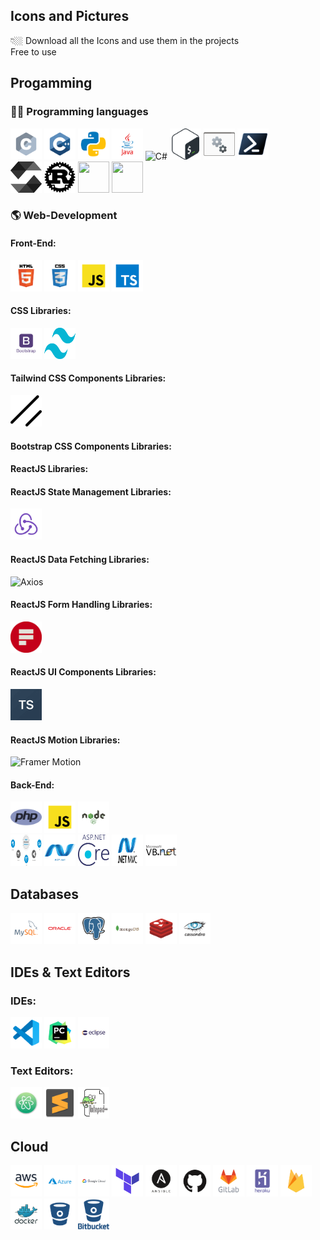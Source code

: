 ## Icons and Pictures
👇🏼 Download all the Icons and use them in the projects <br/>
Free to use

## Progamming


###  👨‍💻  Programming languages

<p align='left'>
<img src="https://github.com/MYasirMughal/Logos/blob/main/Programming-Languages/c.svg" alt="C language" height="50" width="50" />
<img src="https://github.com/MYasirMughal/Logos/blob/main/Programming-Languages/c++.svg" alt="C++ language" height="50" width="50" /> 
<img src="https://github.com/MYasirMughal/Logos/blob/main/Programming-Languages/python.svg" alt="python" height="50" width="50" /> 
<img src="https://github.com/MYasirMughal/Logos/blob/main/Programming-Languages/java.svg" alt="java" height="50" width="50" /> 
<img src="https://github.com/MYasirMughal/Logos/blob/main/Programming-Languages/c#.svg" alt="C#" height="50" width="50" /> 
<img src="https://github.com/MYasirMughal/Logos/blob/main/Programming-Languages/bash.svg" alt="Bash" height="50" width="50" /> 
<img src="https://github.com/MYasirMughal/Logos/blob/main/Programming-Languages/Batch.png" alt="Batch" height="50" width="50" /> 
<img src="https://github.com/MYasirMughal/Logos/blob/main/Programming-Languages/PowerShell.png" alt="PowerShell" height="50" width="50" /> 


<br>
<img src="https://github.com/MYasirMughal/Logos/blob/main/Programming-Languages/Solidity.png" alt="Solidity" height="50" width="50" /> 
<img src="https://github.com/MYasirMughal/Logos/blob/main/Programming-Languages/rust.svg" alt="Rust" height="50" width="50" /> 



<img src="" alt="" height="50" width="50" /> 
<img src="" alt="" height="50" width="50" /> 

</p>

### 🌎 Web-Development
#### Front-End:

<p align='left'>
<img src="https://github.com/MYasirMughal/Logos/blob/main/Others/html.svg" alt="HTML" height="50" width="50" />
<img src="https://github.com/MYasirMughal/Logos/blob/main/Others/css.svg" alt="CSS" height="50" width="50" />
<img src="https://github.com/MYasirMughal/Logos/blob/main/Programming-Languages/javascript.svg" alt="JS" height="50" width="50" /> 
<img src="https://github.com/MYasirMughal/Logos/blob/main/Programming-Languages/typescript.svg" alt="TypeScript" height="50" width="50" /> 
</p>

#### CSS Libraries:


<p align='left'>
<img src="https://github.com/MYasirMughal/Logos/blob/main/Frameworks/FrontEnd-Frameworks/Bootstrap.png" alt="BootstrapCSS" height="50" width="50" />
<img src="https://github.com/MYasirMughal/Logos/blob/main/Frameworks/FrontEnd-Frameworks/TailwindCSS.png" alt="TailwindCSS" height="50" width="50" />
</p>

#### Tailwind CSS Components Libraries:

<p align='left'>
<img src="https://github.com/MYasirMughal/Logos/blob/main/Frameworks/FrontEnd-Frameworks/Tailwind-Components-Libraries/Shadcn.png" alt="Shadcn" height="50" width="50" />
</p>

#### Bootstrap CSS Components Libraries:

#### ReactJS Libraries:
#### ReactJS State Management Libraries:

<p align='left'>
<img src="https://github.com/MYasirMughal/Logos/blob/main/Frameworks/FrontEnd-Frameworks/Redux.svg" alt="Redux" height="50" width="50" />



</p>

#### ReactJS Data Fetching Libraries:
<p align='left'>
<img src="https://github.com/MYasirMughal/Logos/blob/main/Frameworks/FrontEnd-Frameworks/Data-Fetching-Libraries/Axios.png" alt="Axios" height="50" width="50" />


</p>

#### ReactJS Form Handling Libraries:

<p align='left'>
<img src="https://github.com/MYasirMughal/Logos/blob/main/Frameworks/FrontEnd-Frameworks/Form-Handling-Libraries/Formspree.png" alt="Formspree" height="50" width="50" />
</p>


#### ReactJS UI Components Libraries:


<p align='left'>
<img src="https://github.com/MYasirMughal/Logos/blob/main/Frameworks/FrontEnd-Frameworks/UI-Components-Libraries/RTE.png" alt="React-Typewriter-Effect" height="50" width="50" />
</p>

#### ReactJS Motion Libraries:

<p align='left'>
<img src="https://github.com/MYasirMughal/Logos/blob/main/Frameworks/FrontEnd-Frameworks/Motion-Libraries/Framer-Motion.png" alt="Framer Motion" height="50" width="50" />
</p>

#### Back-End:

<p align='left'>
<img src="https://github.com/MYasirMughal/Logos/blob/main/Programming-Languages/php.png" alt="php" height="50" width="50" />
<img src="https://github.com/MYasirMughal/Logos/blob/main/Programming-Languages/javascript.svg" alt="JS" height="50" width="50" /> 
<img src="https://github.com/MYasirMughal/Logos/blob/main/Frameworks/BackEnd-Frameworks/NodeJS.svg" alt="NodeJS" height="50" width="50" />

<br>
<img src="https://github.com/MYasirMughal/Logos/blob/main/Frameworks/BackEnd-Frameworks/ASP.Net Web Application Development.png" alt="ASP.Net Web Development" height="50" width="50" />
<img src="https://github.com/MYasirMughal/Logos/blob/main/Frameworks/BackEnd-Frameworks/Asp.net.png" alt="ASP.Net" height="50" width="50" />
<img src="https://github.com/MYasirMughal/Logos/blob/main/Frameworks/BackEnd-Frameworks/ASP.Net Core.png" alt="ASP.Net Core" height="50" width="50" />
<img src="https://github.com/MYasirMughal/Logos/blob/main/Frameworks/BackEnd-Frameworks/ASP.Net MVC.png" alt="ASP.Net MVC" height="50" width="50" />
<img src="https://github.com/MYasirMughal/Logos/blob/main/Frameworks/BackEnd-Frameworks/VB.Net.png" alt="VB.Net" height="50" width="50" />

</p>

## Databases


<p align='left'>
<img src="https://github.com/MYasirMughal/Logos/blob/main/Databases/mysql.svg" height="50" width="50" />
<img src="https://github.com/MYasirMughal/Logos/blob/main/Databases/oracle.svg" height="50" width="50" />
<img src="https://github.com/MYasirMughal/Logos/blob/main/Databases/postgresql.svg" height="50" width="50" />
<img src="https://github.com/MYasirMughal/Logos/blob/main/Databases/mongodb.svg" height="50" width="50" />
<img src="https://github.com/MYasirMughal/Logos/blob/main/Databases/redis.svg" height="50" width="50" />
<img src="https://github.com/MYasirMughal/Logos/blob/main/Databases/cassandra.svg" height="50" width="50" />
</p>



## IDEs & Text Editors


### IDEs:
<p align='left'>
<img src="https://github.com/MYasirMughal/Logos/blob/main/Text-Editors/vscode.svg" height="50" width="50" /> 
<img src="https://github.com/MYasirMughal/Logos/blob/main/IDEs/pycharm.svg" alt="python" height="50" width="50" /> 
<img src="https://github.com/MYasirMughal/Logos/blob/main/IDEs/eclipse.svg" alt="java" height="50" width="50" /> 
</p>

### Text Editors:

<p align='left'>
<img src="https://github.com/MYasirMughal/Logos/blob/main/Text-Editors/atom.svg" height="50" width="50" /> 
<img src="https://github.com/MYasirMughal/Logos/blob/main/Text-Editors/sublime.svg" height="50" width="50" /> 
<img src="https://github.com/MYasirMughal/Logos/blob/main/Text-Editors/notepad++.png" height="50" width="50" /> 
</p>

## Cloud


<p align='left'>
<img src="https://github.com/MYasirMughal/Logos/blob/main/Cloud/amazon.svg" height="50" width="50" /> 
<img src="https://github.com/MYasirMughal/Logos/blob/main/Cloud/azure.svg" height="50" width="50" /> 
<img src="https://github.com/MYasirMughal/Logos/blob/main/Cloud/gcloud.svg" height="50" width="50" /> 
<img src="https://github.com/MYasirMughal/Logos/blob/main/Cloud/terraform.png" height="50" width="50" /> 
<img src="https://github.com/MYasirMughal/Logos/blob/main/Cloud/ansible.svg" height="50" width="50" /> 
<img src="https://github.com/MYasirMughal/Logos/blob/main/Cloud/github.svg" height="50" width="50" /> 
<img src="https://github.com/MYasirMughal/Logos/blob/main/Cloud/gitlab.svg" height="50" width="50" /> 
<img src="https://github.com/MYasirMughal/Logos/blob/main/Cloud/heroku.svg" height="50" width="50" /> 
<img src="https://github.com/MYasirMughal/Logos/blob/main/Cloud/firebase.svg" height="50" width="50" /> 
<img src="https://github.com/MYasirMughal/Logos/blob/main/Cloud/docker.svg" height="50" width="50" /> 
<img src="https://github.com/MYasirMughal/Logos/blob/main/Cloud/bitbucket.svg" height="50" width="50" /> 
<img src="https://github.com/MYasirMughal/Logos/blob/main/Cloud/bitbucketV2.svg" height="50" width="50" /> 
</p>